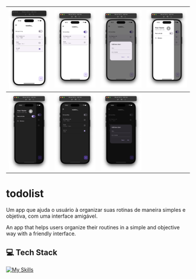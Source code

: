 
| ![Imagem 1](assets/imagem1.png) | ![Imagem 2](assets/imagem2.png) | ![Imagem 3](assets/imagem3.png) | ![Imagem 4](assets/imagem4.png) |
|---------------------------------|---------------------------------|---------------------------------|---------------------------------|
| ![Imagem 5](assets/imagem5.png) | ![Imagem 6](assets/imagem6.png) | ![Imagem 7](assets/imagem7.png) |
# todolist

Um app que ajuda o usuário à organizar suas rotinas de maneira simples e objetiva, com uma interface amigável.

An app that helps users organize their routines in a simple and objective way with a friendly interface.

## 💻 Tech Stack
[![My Skills](https://skillicons.dev/icons?i=flutter,dart,sqlite&theme=dark)](https://skillicons.dev)
